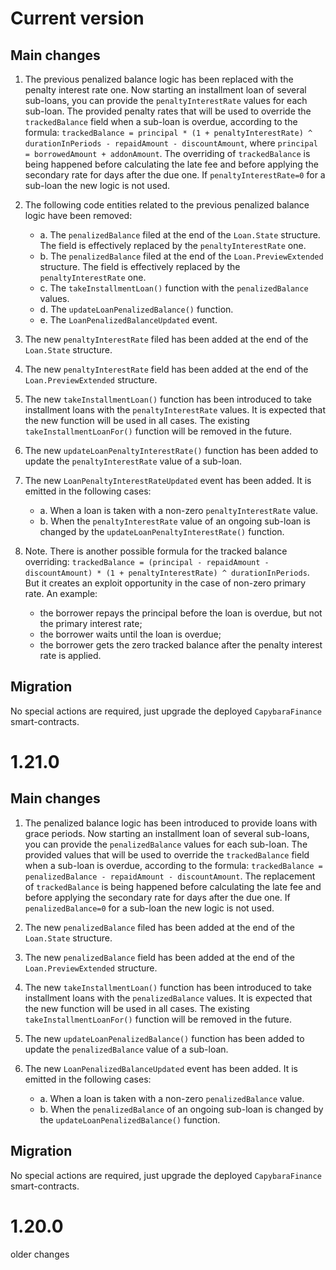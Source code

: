 # Current version

## Main changes

1. The previous penalized balance logic has been replaced with the penalty interest rate one.
   Now starting an installment loan of several sub-loans, you can provide the `penaltyInterestRate` values for each sub-loan. 
   The provided penalty rates that will be used to override the `trackedBalance` field when a sub-loan is overdue,
   according to the formula: `trackedBalance = principal * (1 + penaltyInterestRate) ^ durationInPeriods - repaidAmount - discountAmount`, where `principal = borrowedAmount + addonAmount`.
   The overriding of `trackedBalance` is being happened before calculating the late fee and before applying 
   the secondary rate for days after the due one. If `penaltyInterestRate=0` for a sub-loan the new logic is not used.

2. The following code entities related to the previous penalized balance logic have been removed:
    * a. The `penalizedBalance` filed at the end of the `Loan.State` structure. The field is effectively replaced by the `penaltyInterestRate` one.
    * b. The `penalizedBalance` filed at the end of the `Loan.PreviewExtended` structure. The field is effectively replaced by the `penaltyInterestRate` one.
    * c. The `takeInstallmentLoan()` function with the `penalizedBalance` values.
    * d. The `updateLoanPenalizedBalance()` function.
    * e. The `LoanPenalizedBalanceUpdated` event.

3. The new `penaltyInterestRate` filed has been added at the end of the `Loan.State` structure.

4. The new `penaltyInterestRate` field has been added at the end of the `Loan.PreviewExtended` structure.

5. The new `takeInstallmentLoan()` function has been introduced to take installment loans with the `penaltyInterestRate` values.
   It is expected that the new function will be used in all cases.
   The existing `takeInstallmentLoanFor()` function will be removed in the future.

6. The new `updateLoanPenaltyInterestRate()` function has been added to update the `penaltyInterestRate`  value of a sub-loan.

7. The new `LoanPenaltyInterestRateUpdated` event has been added. It is emitted in the following cases:
    * a. When a loan is taken with a non-zero `penaltyInterestRate` value.
    * b. When the `penaltyInterestRate` value of an ongoing sub-loan is changed by the `updateLoanPenaltyInterestRate()` function.

8. Note. There is another possible formula for the tracked balance overriding: `trackedBalance = (principal - repaidAmount - discountAmount) * (1 + penaltyInterestRate) ^ durationInPeriods`.
   But it creates an exploit opportunity in the case of non-zero primary rate. An example:
    * the borrower repays the principal before the loan is overdue, but not the primary interest rate;
    * the borrower waits until the loan is overdue;
    * the borrower gets the zero tracked balance after the penalty interest rate is applied.

## Migration

No special actions are required, just upgrade the deployed `CapybaraFinance` smart-contracts.

# 1.21.0

## Main changes

1. The penalized balance logic has been introduced to provide loans with grace periods. Now starting an installment loan of several sub-loans, you can provide the `penalizedBalance` values for each sub-loan. The provided values that will be used to override the `trackedBalance` field when a sub-loan is overdue, according to the formula: `trackedBalance = penalizedBalance - repaidAmount - discountAmount`. The replacement of `trackedBalance` is being happened before calculating the late fee and before applying the secondary rate for days after the due one. If `penalizedBalance=0` for a sub-loan the new logic is not used.

2. The new `penalizedBalance` filed has been added at the end of the `Loan.State` structure.

3. The new `penalizedBalance` field has been added at the end of the `Loan.PreviewExtended` structure.

4. The new `takeInstallmentLoan()` function has been introduced to take installment loans with the `penalizedBalance` values. It is expected that the new function will be used in all cases. The existing `takeInstallmentLoanFor()` function will be removed in the future.

5. The new `updateLoanPenalizedBalance()` function has been added to update the `penalizedBalance`  value of a sub-loan.

6. The new `LoanPenalizedBalanceUpdated` event has been added. It is emitted in the following cases:
    * a. When a loan is taken with a non-zero `penalizedBalance` value.
    * b. When the `penalizedBalance` of an ongoing sub-loan is changed by the `updateLoanPenalizedBalance()` function.

## Migration

No special actions are required, just upgrade the deployed `CapybaraFinance` smart-contracts.

# 1.20.0

older changes
